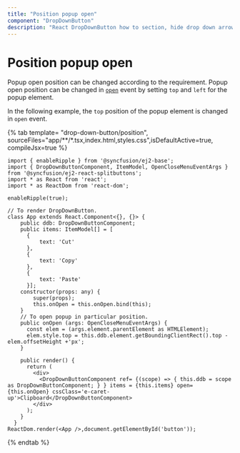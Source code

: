```yaml
---
title: "Position popup open"
component: "DropDownButton"
description: "React DropDownButton how to section, hide drop down arrow, group popup items using list view component, dialog open on popup item click."
---
```


# Position popup open

Popup open position can be changed according to the requirement. Popup open position can be changed in
[`open`](../../api/drop-down-button#open) event by setting `top` and `left` for the popup element.

In the following example, the `top` position of the popup element is changed in `open` event.

{% tab template= "drop-down-button/position", sourceFiles="app/**/*.tsx,index.html,styles.css",isDefaultActive=true, compileJsx=true %}

```tsx
import { enableRipple } from '@syncfusion/ej2-base';
import { DropDownButtonComponent, ItemModel, OpenCloseMenuEventArgs } from '@syncfusion/ej2-react-splitbuttons';
import * as React from 'react';
import * as ReactDom from 'react-dom';

enableRipple(true);

// To render DropDownButton.
class App extends React.Component<{}, {}> {
    public ddb: DropDownButtonComponent;
    public items: ItemModel[] = [
      {
          text: 'Cut'
      },
      {
          text: 'Copy'
      },
      {
          text: 'Paste'
      }];
    constructor(props: any) {
        super(props);
        this.onOpen = this.onOpen.bind(this);
    }
    // To open popup in particular position.
    public onOpen (args: OpenCloseMenuEventArgs) {
      const elem = (args.element.parentElement as HTMLElement);
      elem.style.top = this.ddb.element.getBoundingClientRect().top - elem.offsetHeight +'px';
    }
  
    public render() {
      return (
        <div>
          <DropDownButtonComponent ref= {(scope) => { this.ddb = scope as DropDownButtonComponent; } } items = {this.items} open={this.onOpen} cssClass='e-caret-up'>Clipboard</DropDownButtonComponent>
        </div>
      );
    }
  }
ReactDom.render(<App />,document.getElementById('button'));

```

{% endtab %}